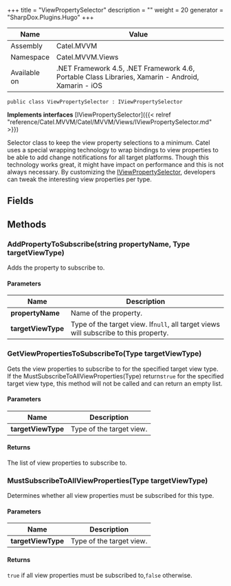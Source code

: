 

+++
title = "ViewPropertySelector" 
description = ""
weight = 20
generator = "SharpDox.Plugins.Hugo"
+++

Name|Value
---|---
Assembly|Catel.MVVM
Namespace|Catel.MVVM.Views
Available on|.NET Framework 4.5, .NET Framework 4.6, Portable Class Libraries, Xamarin - Android, Xamarin - iOS

```
public class ViewPropertySelector : IViewPropertySelector
```

**Implements interfaces**
[IViewPropertySelector]({{&lt; relref "reference/Catel.MVVM/Catel/MVVM/Views/IViewPropertySelector.md" &gt;}})

Selector class to keep the view property selections to a minimum. Catel uses a special wrapping technology to wrap bindings to view properties to be able to add change notifications for all target platforms. Though this technology works great, it might have impact on performance and this is not always necessary. By customizing the [IViewPropertySelector](#), developers can tweak the interesting view properties per type.

## Fields

## Methods

### AddPropertyToSubscribe(string propertyName, Type targetViewType)

Adds the property to subscribe to.

#### Parameters

Name|Description
---|---
**propertyName**|Name of the property.
**targetViewType**|Type of the target view. If`null`, all target views will subscribe to this property.

### GetViewPropertiesToSubscribeTo(Type targetViewType)

Gets the view properties to subscribe to for the specified target view type. If the MustSubscribeToAllViewProperties(Type) returns`true` for the specified target view type, this method will not be called and can return an empty list.

#### Parameters

Name|Description
---|---
**targetViewType**|Type of the target view.

#### Returns

The list of view properties to subscribe to.

### MustSubscribeToAllViewProperties(Type targetViewType)

Determines whether all view properties must be subscribed for this type.

#### Parameters

Name|Description
---|---
**targetViewType**|Type of the target view.

#### Returns

`true` if all view properties must be subscribed to,`false` otherwise.

